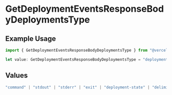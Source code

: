 # GetDeploymentEventsResponseBodyDeploymentsType

## Example Usage

```typescript
import { GetDeploymentEventsResponseBodyDeploymentsType } from "@vercel/sdk/models/operations/getdeploymentevents.js";

let value: GetDeploymentEventsResponseBodyDeploymentsType = "deployment-state";
```

## Values

```typescript
"command" | "stdout" | "stderr" | "exit" | "deployment-state" | "delimiter" | "middleware" | "middleware-invocation" | "edge-function-invocation" | "fatal"
```